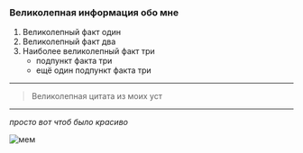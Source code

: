 ### Великолепная информация обо мне

1. Великолепный факт один
2. Великолепный факт два
3. Наиболее великолепный факт три
   - подпункт факта три
   - ещё один подпункт факта три
  ---
  > Великолепная цитата из моих уст
  ---
  *просто вот чтоб было красиво*

  ![мем](https://backupuusites.hb.bizmrg.com/resize_cache/6096307/d5cb5488396720686a69d0c49ef80752/iblock/d45/d45a96c13aa3585ed2e809753cb0b63d/c8de51edbde3e6b51dad851eab7e45f1.jpg)